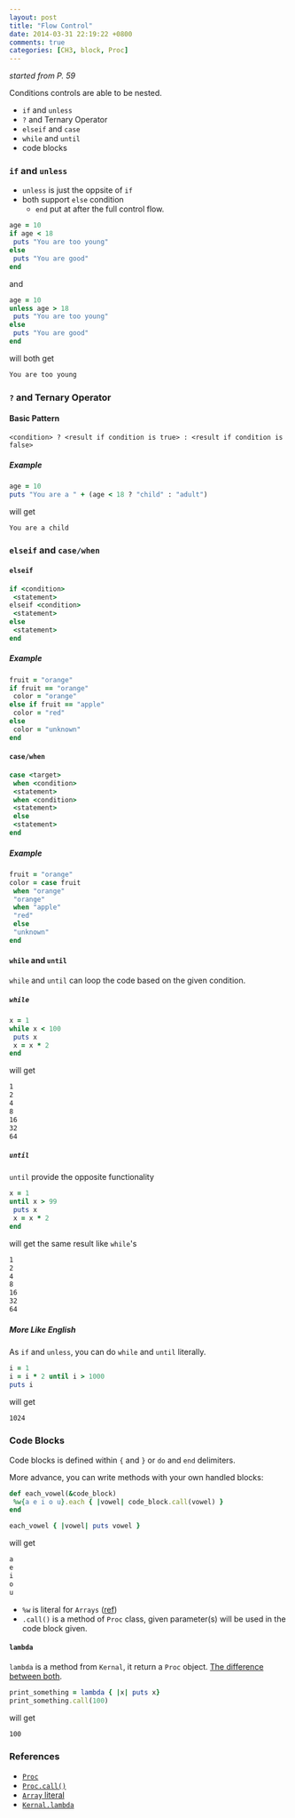 ```yaml
---
layout: post
title: "Flow Control"
date: 2014-03-31 22:19:22 +0800
comments: true
categories: [CH3, block, Proc] 
---
```


*started from P. 59*

Conditions controls are able to be nested.

- `if` and `unless`
- `?` and Ternary Operator
- `elseif` and `case`
- `while` and `until`
- code blocks

<!-- more -->

### `if` and `unless`

- `unless` is just the oppsite of `if`
- both support `else` condition
  - `end` put at after the full control flow.

```ruby
age = 10
if age < 18
 puts "You are too young"
else
 puts "You are good"
end
```

and

```ruby
age = 10
unless age > 18
 puts "You are too young"
else
 puts "You are good"
end
```

will both get

```sh
You are too young
```

### `?` and Ternary Operator

#### Basic Pattern

```text
<condition> ? <result if condition is true> : <result if condition is false>
```

##### Example

```ruby
age = 10
puts "You are a " + (age < 18 ? "child" : "adult")
```

will get

```sh
You are a child
```

### `elseif` and `case/when`

#### `elseif`

```ruby
if <condition>
 <statement>
elseif <condition>
 <statement>
else
 <statement>
end
```

##### Example

```ruby
fruit = "orange"
if fruit == "orange"
 color = "orange"
else if fruit == "apple"
 color = "red"
else
 color = "unknown"
end
```

#### `case/when`

```ruby
case <target>
 when <condition>
 <statement>
 when <condition>
 <statement>
 else
 <statement>
end
```

##### Example

```ruby
fruit = "orange"
color = case fruit
 when "orange"
 "orange"
 when "apple"
 "red"
 else
 "unknown"
end
```
#### `while` and `until`

`while` and `until` can loop the code based on the given condition.

##### `while`

```ruby
x = 1
while x < 100
 puts x
 x = x * 2
end
```

will get

```sh
1
2
4
8
16
32
64
```

##### `until`

`until` provide the opposite functionality

```ruby
x = 1
until x > 99
 puts x
 x = x * 2
end
```

will get the same result like `while`'s

```sh
1
2
4
8
16
32
64
```

##### More Like English

As `if` and `unless`, you can do `while` and `until` literally.

```ruby
i = 1
i = i * 2 until i > 1000
puts i
```

will get

```sh
1024
```

### Code Blocks 

Code blocks is defined within `{` and `}` or `do` and `end` delimiters.

More advance, you can write methods with your own handled blocks:

```ruby
def each_vowel(&code_block)
 %w{a e i o u}.each { |vowel| code_block.call(vowel) }
end

each_vowel { |vowel| puts vowel }
```

will get

```sh
a
e
i
o
u
```

- `%w` is literal for `Arrays` ([ref](http://www.zenspider.com/Languages/Ruby/QuickRef.html#arrays))
- `.call()` is a method of `Proc` class, given parameter(s) will be used in the code block given.

#### `lambda`

`lambda` is a method from `Kernal`, it return a `Proc` object. [The difference between both](http://awaxman11.github.io/blog/2013/08/05/what-is-the-difference-between-a-block/).

```ruby
print_something = lambda { |x| puts x}
print_something.call(100)
```

will get

```sh
100
```

### References

- [`Proc`](http://www.ruby-doc.org/core-2.1.1/Proc.html#method-i-call)
- [`Proc.call()`](http://www.ruby-doc.org/core-2.1.1/Proc.html)
- [`Array` literal](http://www.zenspider.com/Languages/Ruby/QuickRef.html#arrays)
- [`Kernal.lambda`](http://www.ruby-doc.org/core-2.1.1/Kernel.html#method-i-lambda)
